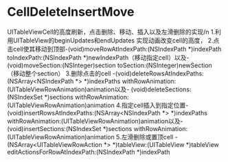 # CellDeleteInsertMove
UITableViewCell的高度刷新，点击删除、移动、插入以及左滑删除的实现/n
1.利用UITableView的beginUpdates和endUpdates 实现动画改变cell的高度，
2.点击cell使其移动到顶部-(void)moveRowAtIndexPath:(NSIndexPath *)indexPath toIndexPath:(NSIndexPath *)newIndexPath（移动指定cell）以及-(void)moveSection:(NSInteger)section toSection:(NSInteger)newSection（移动整个section）
3.删除点击的cell -(void)deleteRowsAtIndexPaths:(NSArray<NSIndexPath *> *)indexPaths withRowAnimation:(UITableViewRowAnimation)animation以及- (void)deleteSections:(NSIndexSet *)sections withRowAnimation:(UITableViewRowAnimation)animation
4.指定cell插入到指定位置- (void)insertRowsAtIndexPaths:(NSArray<NSIndexPath *> *)indexPaths withRowAnimation:(UITableViewRowAnimation)animation以及- (void)insertSections:(NSIndexSet *)sections withRowAnimation:(UITableViewRowAnimation)animation
5.左滑删除或置顶cell - (NSArray<UITableViewRowAction *> *)tableView:(UITableView *)tableView editActionsForRowAtIndexPath:(NSIndexPath *)indexPath
